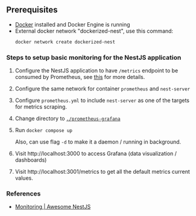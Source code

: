 ## Prerequisites

- [Docker](https://www.docker.com/) installed and Docker Engine is running
- External docker network "dockerized-nest", use this command:
  ```bash
  docker network create dockerized-nest
  ```

### Steps to setup basic monitoring for the NestJS application

1. Configure the NestJS application to have `/metrics` endpoint to be consumed by Prometheus, see [this](github.com/willsoto/nestjs-prometheus?tab=readme-ov-file#installation) for more details.
2. Configure the same network for container `prometheus` and `nest-server`
3. Configure `prometheus.yml` to include `nest-server` as one of the targets for metrics scraping.
4. Change directory to [`./prometheus-grafana`](./prometheus-grafana)
5. Run `docker compose up`

   Also, can use flag `-d` to make it a daemon / running in background.
6. Visit http://localhost:3000 to access Grafana (data visualization / dashboards)
7. Visit http://localhost:3001/metrics to get all the default metrics current values.

### References

- [Monitoring | Awesome NestJS](https://awesome-nestjs.com/components-and-libraries/monitoring.html)
